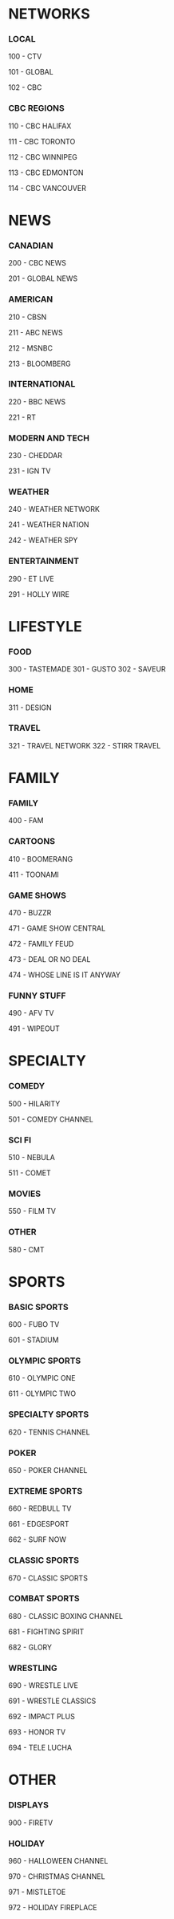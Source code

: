 # NETWORKS

### LOCAL
100 - CTV

101 - GLOBAL

102 - CBC

### CBC REGIONS
110 - CBC HALIFAX

111 - CBC TORONTO

112 - CBC WINNIPEG

113 - CBC EDMONTON

114 - CBC VANCOUVER

# NEWS

### CANADIAN
200 - CBC NEWS

201 - GLOBAL NEWS

### AMERICAN
210 - CBSN

211 - ABC NEWS

212 - MSNBC

213 - BLOOMBERG

### INTERNATIONAL
220 - BBC NEWS

221 - RT

### MODERN AND TECH
230 - CHEDDAR

231 - IGN TV

### WEATHER
240 - WEATHER NETWORK

241 - WEATHER NATION

242 - WEATHER SPY

### ENTERTAINMENT
290 - ET LIVE

291 - HOLLY WIRE

# LIFESTYLE

### FOOD
300 - TASTEMADE
301 - GUSTO
302 - SAVEUR

### HOME
311 - DESIGN

### TRAVEL
321 - TRAVEL NETWORK
322 - STIRR TRAVEL

# FAMILY

### FAMILY
400 - FAM

### CARTOONS
410 - BOOMERANG

411 - TOONAMI

### GAME SHOWS
470 - BUZZR

471 - GAME SHOW CENTRAL

472 - FAMILY FEUD

473 - DEAL OR NO DEAL

474 - WHOSE LINE IS IT ANYWAY

### FUNNY STUFF
490 - AFV TV

491 - WIPEOUT

# SPECIALTY
### COMEDY
500 - HILARITY

501 - COMEDY CHANNEL

### SCI FI
510 - NEBULA

511 - COMET

### MOVIES
550 - FILM TV

### OTHER
580 - CMT

# SPORTS

### BASIC SPORTS
600 - FUBO TV

601 - STADIUM

### OLYMPIC SPORTS
610 - OLYMPIC ONE

611 - OLYMPIC TWO

### SPECIALTY SPORTS
620 - TENNIS CHANNEL

### POKER
650 - POKER CHANNEL

### EXTREME SPORTS
660 - REDBULL TV

661 - EDGESPORT

662 - SURF NOW

### CLASSIC SPORTS
670 - CLASSIC SPORTS

### COMBAT SPORTS
680 - CLASSIC BOXING CHANNEL

681 - FIGHTING SPIRIT

682 - GLORY

### WRESTLING
690 - WRESTLE LIVE

691 - WRESTLE CLASSICS

692 - IMPACT PLUS

693 - HONOR TV

694 - TELE LUCHA

# OTHER

### DISPLAYS
900 - FIRETV

### HOLIDAY
960 - HALLOWEEN CHANNEL

970 - CHRISTMAS CHANNEL

971 - MISTLETOE

972 - HOLIDAY FIREPLACE
